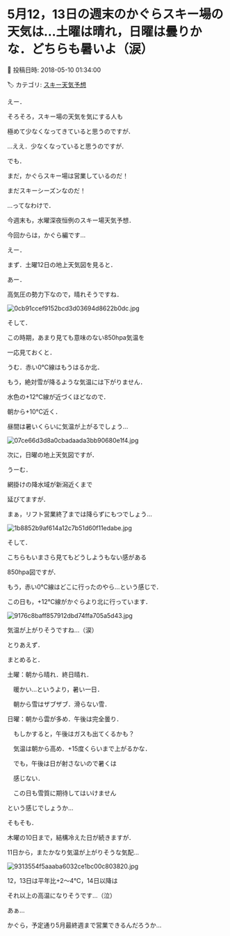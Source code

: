 # 5月12，13日の週末のかぐらスキー場の天気は…土曜は晴れ，日曜は曇りかな．どちらも暑いよ（涙）

📅 投稿日時: 2018-05-10 01:34:00

🏷️ カテゴリ: [スキー天気予想](c6554f5c3c106093b511a8daae23757e8.md)

えー．


そろそろ，スキー場の天気を気にする人も


極めて少なくなってきていると思うのですが．


…ええ．少なくなっていると思うのですが．





でも．


まだ，かぐらスキー場は営業しているのだ！


まだスキーシーズンなのだ！





…ってなわけで．


今週末も，水曜深夜恒例のスキー場天気予想．


今回からは，かぐら編です…





えー．


まず．土曜12日の地上天気図を見ると．


あー．


高気圧の勢力下なので，晴れそうですね．




![0cb91ccef9152bcd3d03694d8622b0dc.jpg](images/0cb91ccef9152bcd3d03694d8622b0dc.jpg)







そして．


この時期，あまり見ても意味のない850hpa気温を


一応見ておくと．


うむ．赤い0℃線はもうはるか北．


もう，絶対雪が降るような気温には下がりません．


水色の+12℃線が近づくほどなので．


朝から+10℃近く．


昼間は暑いくらいに気温が上がるでしょう…




![07ce66d3d8a0cbadaada3bb90680e1f4.jpg](images/07ce66d3d8a0cbadaada3bb90680e1f4.jpg)







次に，日曜の地上天気図ですが．


うーむ．


網掛けの降水域が新潟近くまで


延びてますが．


まぁ，リフト営業終了までは降らずにもつでしょう…




![1b8852b9af614a12c7b51d60f11edabe.jpg](images/1b8852b9af614a12c7b51d60f11edabe.jpg)







そして．


こちらもいまさら見てもどうしようもない感がある


850hpa図ですが．


もう，赤い0℃線はどこに行ったのやら…という感じで．


この日も，+12℃線がかぐらより北に行っています．




![9176c8baff857912dbd74ffa705a5d43.jpg](images/9176c8baff857912dbd74ffa705a5d43.jpg)




気温が上がりそうですね…（涙）





とりあえず．


まとめると．





土曜：朝から晴れ．終日晴れ．


　暖かい…というより，暑い一日．


　朝から雪はザブザブ．滑らない雪．





日曜：朝から雲が多め．午後は完全曇り．


　もしかすると，午後はガスも出てくるかも？


　気温は朝から高め．+15度くらいまで上がるかな．


　でも，午後は日が射さないので暑くは


　感じない．


　この日も雪質に期待してはいけません





という感じでしょうか…





そもそも．


木曜の10日まで，結構冷えた日が続きますが．


11日から，またかなり気温が上がりそうな気配…




![9313554f5aaaba6032ce1bc00c803820.jpg](images/9313554f5aaaba6032ce1bc00c803820.jpg)




12，13日は平年比+2～4℃，14日以降は


それ以上の高温になりそうです…（泣）


あぁ…


かぐら，予定通り5月最終週まで営業できるんだろうか…
